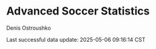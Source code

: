 # Advanced Soccer Statistics
Denis Ostroushko

<!-- gfm -->

Last successful data update: 2025-05-06 09:16:14 CST
